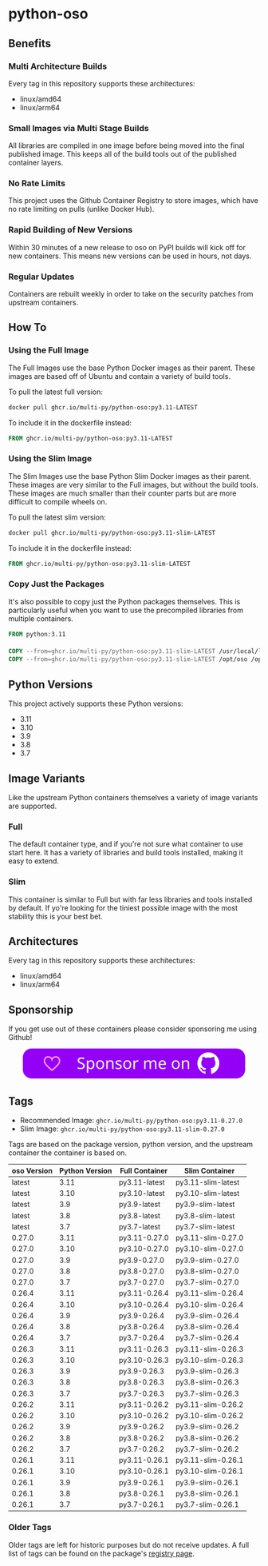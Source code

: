 # python-oso



<!--ts-->

<!--te-->

## Benefits

### Multi Architecture Builds

Every tag in this repository supports these architectures:

* linux/amd64
* linux/arm64


### Small Images via Multi Stage Builds

All libraries are compiled in one image before being moved into the final published image. This keeps all of the build tools out of the published container layers.

### No Rate Limits

This project uses the Github Container Registry to store images, which have no rate limiting on pulls (unlike Docker Hub).

### Rapid Building of New Versions

Within 30 minutes of a new release to oso on PyPI builds will kick off for new containers. This means new versions can be used in hours, not days.

### Regular Updates

Containers are rebuilt weekly in order to take on the security patches from upstream containers.

## How To

### Using the Full Image
The Full Images use the base Python Docker images as their parent. These images are based off of Ubuntu and contain a variety of build tools.

To pull the latest full version:

```bash
docker pull ghcr.io/multi-py/python-oso:py3.11-LATEST
```

To include it in the dockerfile instead:

```dockerfile
FROM ghcr.io/multi-py/python-oso:py3.11-LATEST
```

### Using the Slim Image

The Slim Images use the base Python Slim Docker images as their parent. These images are very similar to the Full images, but without the build tools. These images are much smaller than their counter parts but are more difficult to compile wheels on.

To pull the latest slim version:

```bash
docker pull ghcr.io/multi-py/python-oso:py3.11-slim-LATEST
```

To include it in the dockerfile instead:

```dockerfile
FROM ghcr.io/multi-py/python-oso:py3.11-slim-LATEST
```





### Copy Just the Packages
It's also possible to copy just the Python packages themselves. This is particularly useful when you want to use the precompiled libraries from multiple containers.

```dockerfile
FROM python:3.11

COPY --from=ghcr.io/multi-py/python-oso:py3.11-slim-LATEST /usr/local/lib/python3.11/site-packages/* /usr/local/lib/python3.11/site-packages/
COPY --from=ghcr.io/multi-py/python-oso:py3.11-slim-LATEST /opt/oso /opt/oso
```





## Python Versions

This project actively supports these Python versions:

* 3.11
* 3.10
* 3.9
* 3.8
* 3.7


## Image Variants

Like the upstream Python containers themselves a variety of image variants are supported.


### Full

The default container type, and if you're not sure what container to use start here. It has a variety of libraries and build tools installed, making it easy to extend.



### Slim

This container is similar to Full but with far less libraries and tools installed by default. If yo're looking for the tiniest possible image with the most stability this is your best bet.





## Architectures

Every tag in this repository supports these architectures:

* linux/amd64
* linux/arm64


## Sponsorship

If you get use out of these containers please consider sponsoring me using Github!
<center>

[![Github Sponsorship](https://raw.githubusercontent.com/mechPenSketch/mechPenSketch/master/img/github_sponsor_btn.svg)](https://github.com/sponsors/tedivm)

</center>

## Tags
* Recommended Image: `ghcr.io/multi-py/python-oso:py3.11-0.27.0`
* Slim Image: `ghcr.io/multi-py/python-oso:py3.11-slim-0.27.0`

Tags are based on the package version, python version, and the upstream container the container is based on.

| oso Version | Python Version | Full Container | Slim Container |
|-----------------------|----------------|----------------|----------------|
| latest | 3.11 | py3.11-latest | py3.11-slim-latest |
| latest | 3.10 | py3.10-latest | py3.10-slim-latest |
| latest | 3.9 | py3.9-latest | py3.9-slim-latest |
| latest | 3.8 | py3.8-latest | py3.8-slim-latest |
| latest | 3.7 | py3.7-latest | py3.7-slim-latest |
| 0.27.0 | 3.11 | py3.11-0.27.0 | py3.11-slim-0.27.0 |
| 0.27.0 | 3.10 | py3.10-0.27.0 | py3.10-slim-0.27.0 |
| 0.27.0 | 3.9 | py3.9-0.27.0 | py3.9-slim-0.27.0 |
| 0.27.0 | 3.8 | py3.8-0.27.0 | py3.8-slim-0.27.0 |
| 0.27.0 | 3.7 | py3.7-0.27.0 | py3.7-slim-0.27.0 |
| 0.26.4 | 3.11 | py3.11-0.26.4 | py3.11-slim-0.26.4 |
| 0.26.4 | 3.10 | py3.10-0.26.4 | py3.10-slim-0.26.4 |
| 0.26.4 | 3.9 | py3.9-0.26.4 | py3.9-slim-0.26.4 |
| 0.26.4 | 3.8 | py3.8-0.26.4 | py3.8-slim-0.26.4 |
| 0.26.4 | 3.7 | py3.7-0.26.4 | py3.7-slim-0.26.4 |
| 0.26.3 | 3.11 | py3.11-0.26.3 | py3.11-slim-0.26.3 |
| 0.26.3 | 3.10 | py3.10-0.26.3 | py3.10-slim-0.26.3 |
| 0.26.3 | 3.9 | py3.9-0.26.3 | py3.9-slim-0.26.3 |
| 0.26.3 | 3.8 | py3.8-0.26.3 | py3.8-slim-0.26.3 |
| 0.26.3 | 3.7 | py3.7-0.26.3 | py3.7-slim-0.26.3 |
| 0.26.2 | 3.11 | py3.11-0.26.2 | py3.11-slim-0.26.2 |
| 0.26.2 | 3.10 | py3.10-0.26.2 | py3.10-slim-0.26.2 |
| 0.26.2 | 3.9 | py3.9-0.26.2 | py3.9-slim-0.26.2 |
| 0.26.2 | 3.8 | py3.8-0.26.2 | py3.8-slim-0.26.2 |
| 0.26.2 | 3.7 | py3.7-0.26.2 | py3.7-slim-0.26.2 |
| 0.26.1 | 3.11 | py3.11-0.26.1 | py3.11-slim-0.26.1 |
| 0.26.1 | 3.10 | py3.10-0.26.1 | py3.10-slim-0.26.1 |
| 0.26.1 | 3.9 | py3.9-0.26.1 | py3.9-slim-0.26.1 |
| 0.26.1 | 3.8 | py3.8-0.26.1 | py3.8-slim-0.26.1 |
| 0.26.1 | 3.7 | py3.7-0.26.1 | py3.7-slim-0.26.1 |


### Older Tags

Older tags are left for historic purposes but do not receive updates. A full list of tags can be found on the package's [registry page](https://github.com/multi-py/python-oso/pkgs/container/python-oso).

